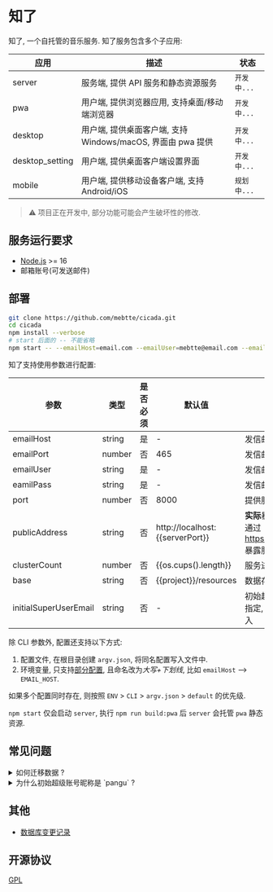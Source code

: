 # 知了

知了, 一个自托管的音乐服务. 知了服务包含多个子应用:

| 应用            | 描述                                                        | 状态        |
| --------------- | ----------------------------------------------------------- | ----------- |
| server          | 服务端, 提供 API 服务和静态资源服务                         | `开发中...` |
| pwa             | 用户端, 提供浏览器应用, 支持桌面/移动端浏览器               | `开发中...` |
| desktop         | 用户端, 提供桌面客户端, 支持 Windows/macOS, 界面由 pwa 提供 | `开发中...` |
| desktop_setting | 用户端, 提供桌面客户端设置界面                              | `开发中...` |
| mobile          | 用户端, 提供移动设备客户端, 支持 Android/iOS                | `规划中...` |

> ⚠️ 项目正在开发中, 部分功能可能会产生破坏性的修改.

## 服务运行要求

- [Node.js](https://nodejs.org) >= 16
- 邮箱账号(可发送邮件)

## 部署

```sh
git clone https://github.com/mebtte/cicada.git
cd cicada
npm install --verbose
# start 后面的 -- 不能省略
npm start -- --emailHost=email.com --emailUser=mebtte@email.com --emailPass=secret
```

知了支持使用参数进行配置:

| 参数                  | 类型   | 是否必须 | 默认值                          | 描述                                                                |
| --------------------- | ------ | -------- | ------------------------------- | ------------------------------------------------------------------- |
| emailHost             | string | 是       | -                               | 发信邮箱域名                                                        |
| emailPort             | number | 否       | 465                             | 发信邮箱端口                                                        |
| emailUser             | string | 是       | -                               | 发信邮箱账号                                                        |
| eamilPass             | string | 是       | -                               | 发信邮箱密码                                                        |
| port                  | number | 否       | 8000                            | 提供服务的端口                                                      |
| publicAddress         | string | 否       | http://localhost:{{serverPort}} | **实际**暴露服务的地址, 比如通过 https://cicada.mebtte.com 暴露服务 |
| clusterCount          | number | 否       | {{os.cups().length}}            | 服务进程数量                                                        |
| base                  | string | 否       | {{project}}/resources           | 数据存放目录                                                        |
| initialSuperUserEmail | string | 否       | -                               | 初始超级账号邮箱, 如果未指定, 将在首次运行提示输入                  |

除 CLI 参数外, 配置还支持以下方式:

1. 配置文件, 在根目录创建 `argv.json`, 将同名配置写入文件中.
2. 环境变量, 只支持[部分配置](./apps/server/src/env.ts), 且命名改为*大写+下划线*, 比如 `emailHost` --> `EMAIL_HOST`.

如果多个配置同时存在, 则按照 `ENV` > `CLI` > `argv.json` > `default` 的优先级.

`npm start` 仅会启动 `server`, 执行 `npm run build:pwa` 后 `server` 会托管 `pwa` 静态资源.

## 常见问题

<details>
  <summary>如何迁移数据 ?</summary>

知了所有数据都位于 `base` 目录下, 将 `base` 目录复制或者移动即可完成迁移.

</details>

<details>
  <summary>为什么初始超级账号昵称是 `pangu` ?</summary>

`pangu` === `盘古`.

</details>

## 其他

- [数据库变更记录](./db_changelog.md)

## 开源协议

[GPL](./license)
